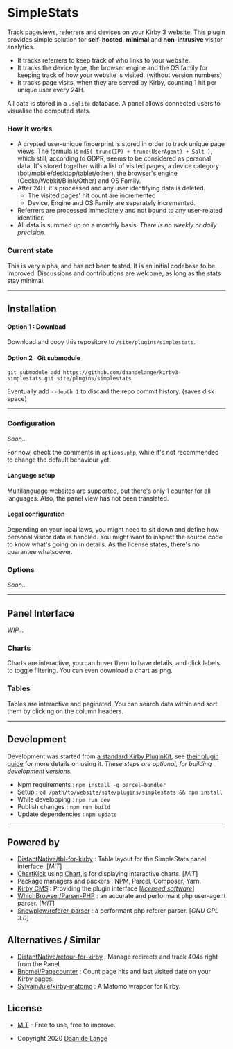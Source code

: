 # SimpleStats

Track pageviews, referrers and devices on your Kirby 3 website.
This plugin provides simple solution for **self-hosted**, **minimal** and **non-intrusive** visitor analytics.

- It tracks referrers to keep track of who links to your website.
- It tracks the device type, the browser engine and the OS family for keeping track of how your website is visited. (without version numbers)
- It tracks page visits, when they are served by Kirby, counting 1 hit per unique user every 24H.

All data is stored in a `.sqlite` database.
A panel allows connected users to visualise the computed stats.

### How it works
- A crypted user-unique fingerprint is stored in order to track unique page views.
The formula is `md5( trunc(IP) + trunc(UserAgent) + Salt )`, which still, according to GDPR, seems to be considered as personal data.
It's stored together with a list of visited pages, a device category (bot/mobile/desktop/tablet/other), the browser's engine (Gecko/Webkit/Blink/Other) and OS Family.
- After 24H, it's processed and any user identifying data is deleted.
  - The visited pages' hit count are incremented
  - Device, Engine and OS Family are separately incremented.
- Referrers are processed immediately and not bound to any user-related identifier.
- All data is summed up on a monthly basis. *There is no weekly or daily precision.*


### Current state
This is very alpha, and has not been tested. It is an initial codebase to be improved.
Discussions and contributions are welcome, as long as the stats stay minimal.

****


## Installation

#### Option 1 : Download

Download and copy this repository to `/site/plugins/simplestats`.

#### Option 2 : Git submodule

```
git submodule add https://github.com/daandelange/kirby3-simplestats.git site/plugins/simplestats
```
Eventually add `--depth 1` to discard the repo commit history. (saves disk space)

****

### Configuration

*Soon...*

For now, check the comments in `options.php`, while it's not recommended to change the default behaviour yet.

#### Language setup
Multilanguage websites are supported, but there's only 1 counter for all languages.
Also, the panel view has not been translated.

#### Legal configuration
Depending on your local laws, you might need to sit down and define how personal visitor data is handled.
You might want to inspect the source code to know what's going on in details.
As the license states, there's no guarantee whatsoever.

### Options

*Soon...*

****

## Panel Interface

*WIP...*

### Charts
Charts are interactive, you can hover them to have details, and click labels to toggle filtering. You can even download a chart as png.

### Tables
Tables are interactive and paginated. You can search data within and sort them by clicking on the column headers.


****

## Development

Development was started from [a standard Kirby PluginKit](https://github.com/getkirby/pluginkit/tree/4-panel), see [their plugin guide](https://getkirby.com/docs/guide/plugins/plugin-setup-basic) for more details on using it.
*These steps are optional, for building development versions.*

- Npm requirements    : `npm install -g parcel-bundler`
- Setup               : `cd /path/to/website/site/plugins/simplestats && npm install`
- While developping   : `npm run dev`
- Publish changes     : `npm run build`
- Update dependencies : `npm update`


****

## Powered by

- [DistantNative/tbl-for-kirby](https://github.com/distantnative/tbl-for-kirby) : Table layout for the SimpleStats panel interface. [*MIT*]
- [ChartKick](https://chartkick.com) using [Chart.js]() for displaying interactive charts. [*MIT*]
- Package managers and packers : NPM, Parcel, Composer, Yarn.
- [Kirby CMS](https://getkirby.com) : Providing the plugin interface [[*licensed software*](https://getkirby.com/license)]
- [WhichBrowser/Parser-PHP](https://github.com/WhichBrowser/Parser-PHP) : an accurate and performant php user-agent parser.  [*MIT*]
- [Snowplow/referer-parser](https://github.com/snowplow-referer-parser/referer-parser) : a performant php referer parser. [*GNU GPL 3.0*]

## Alternatives / Similar

- [DistantNative/retour-for-kirby](https://github.com/distantnative/retour-for-kirby) : Manage redirects and track 404s right from the Panel.
- [Bnomei/Pagecounter](https://github.com/bnomei/kirby3-pageviewcounter) : Count page hits and last visited date on your Kirby pages.
- [SylvainJulé/kirby-matomo](https://github.com/sylvainjule/kirby-matomo) : A Matomo wrapper for Kirby.


## License

- [MIT](./LICENSE.md) - Free to use, free to improve.

- Copyright 2020 [Daan de Lange](https://github.com/daandelange)
